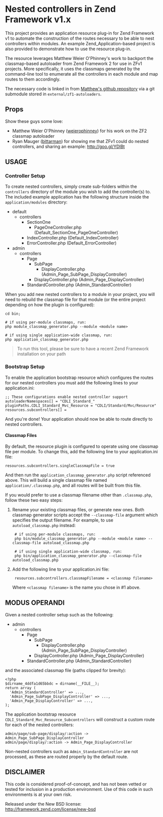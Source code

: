 Nested controllers in Zend Framework v1.x
=========================================

This project provides an application resource plug-in for Zend Framework v1 
to automate the construction of the routes necessary to be able to nest 
controllers within modules.  An example Zend_Application-based project is 
also provided to demonstrate how to use the resource plug-in.

The resource leverages Matthew Weier O'Phinney's work to backport the
classmap-based autoloader from Zend Framework 2 for use in ZFv1 projects. More
specifically, it uses the classmaps generated by the command-line tool to enumerate
all the controllers in each module and map routes to them accordingly.

The necessary code is linked in from [Matthew's github repository](https://github.com/weierophinney/zf1-autoloaders) via a git submodule
stored in `external/zf1-autoloaders`.

## Props ##
Show these guys some love:

* Matthew Weier O'Phinney ([weierophinney](http://github.com/weierophinney)) for
  his work on the ZF2 classmap autoloader
* Ryan Mauger ([bittarman](http://github.com/bittarman)) for showing me that ZFv1
  could do nested controllers, and sharing an example: http://goo.gl/YDlBt

USAGE
-----

### Controller Setup ###

To create nested controllers, simply create sub-folders within the `controllers`
directory of the module you wish to add the controller(s) to.  The included example
application has the following structure inside the `application/modules` directory:

* default
    * controllers
        * SectionOne
            * PageOneController.php   (Default_SectionOne_PageOneController)
        * IndexController.php   (Default_IndexController)
        * ErrorController.php   (Default_ErrorController)
* admin
    * controllers
        * Page
            * SubPage
                * DisplayController.php   (Admin_Page_SubPage_DisplayController)
            * DisplayController.php   (Admin_Page_DisplayController)
        * StandardController.php  (Admin_StandardController)

When you add new nested controllers to a module in your project, you will need
to rebuild the classmap file for that module (or the entire project depending
on how the plugin is configured):

    cd bin;

    # if using per-module classmaps, run:
    php module_classmap_generator.php --module <module name>

    # if using single application-wide classmap, run:
    php application_classmap_generator.php

> To run this tool, please be sure to have a recent Zend Framework installation
> on your path

### Bootstrap Setup ###

To enable the application bootstrap resource which configures the routes for
our nested controllers you must add the following lines to your application.ini:

    ;; These configurations enable nested controller support
    autoloaderNamespaces[] = "CDLI_Standard_"
    pluginPaths.CDLI_Standard_Mvc_Resource = "CDLI/Standard/Mvc/Resource"
    resources.subcontrollers[] =

And you're done!  Your application should now be able to route directly to 
nested controllers.

#### Classmap Files

By default, the resource plugin is configured to operate using one classmap file
per module.  To change this, add the following line to your application.ini file:

    resources.subcontrollers.singleClassmapFile = true

And then run the `application_classmap_generator.php` script referenced above.
This will build a single classmap file named `application/.classmap.php`, and
all routes will be built from this file.

If you would prefer to use a classmap filename other than `.classmap.php`, follow
these two easy steps:

1. Rename your existing classmap files, or generate new ones.  Both classmap generator
scripts accept the `--classmap-file` argument which specifies the output filename.  For
example, to use `autoload_classmap.php` instead:

        # if using per-module classmaps, run:
        php bin/module_classmap_generator.php --module <module name> --classmap-file autoload_classmap.php

        # if using single application-wide classmap, run:
        php bin/application_classmap_generator.php --classmap-file autoload_classmap.php

2. Add the following line to your application.ini file:

        resources.subcontrollers.classmapFilename = <classmap filename>

   Where `<classmap filename>` is the name you chose in #1 above.


MODUS OPERANDI
--------------

Given a nested controller setup such as the following:

* admin
    * controllers
        * Page
            * SubPage
                * DisplayController.php   (Admin_Page_SubPage_DisplayController)
            * DisplayController.php   (Admin_Page_DisplayController)
        * StandardController.php  (Admin_StandardController)

and the associated classmap file (paths clipped for brevity):

    <?php
    $dirname_4ddfa1d65bbdc = dirname(__FILE__);
    return array (
      'Admin_StandardController' => ...,
      'Admin_Page_SubPage_DisplayController' => ...,
      'Admin_Page_DisplayController' => ...,
    );

The application bootstrap resource `CDLI_Standard_Mvc_Resource_Subcontrollers` will
construct a custom route for each of the nested controllers:

    admin/page/sub-page/display/:action -> Admin_Page_SubPage_DisplayController
    admin/page/display/:action -> Admin_Page_DisplayController

Non-nested controllers such as `Admin_StandardController` are not processed, as these
are routed properly by the default route.

DISCLAIMER
----------

This code is considered proof-of-concept, and has not been vetted or tested for
inclusion in a production environment.  Use of this code in such environments is
at your own risk. 

Released under the New BSD license:
http://framework.zend.com/license/new-bsd
